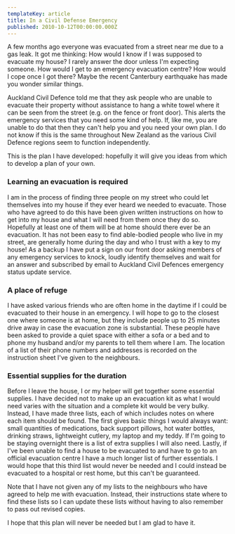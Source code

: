 ```yaml
---
templateKey: article
title: In a Civil Defense Emergency
published: 2010-10-12T00:00:00.000Z
---
```

A few months ago everyone was evacuated from a street near me due to a gas leak. It got me thinking: How would I know if I was supposed to evacuate my house? I rarely answer the door unless I'm expecting someone. How would I get to an emergency evacuation centre? How would I cope once I got there? Maybe the recent Canterbury earthquake has made you wonder similar things.

Auckland Civil Defence told me that they ask people who are unable to evacuate their property without assistance to hang a white towel where it can be seen from the street (e.g. on the fence or front door). This alerts the emergency services that you need some kind of help. If, like me, you are unable to do that then they can't help you and you need your own plan. I do not know if this is the same throughout New Zealand as the various Civil Defence regions seem to function independently.

This is the plan I have developed: hopefully it will give you ideas from which to develop a plan of your own.

### Learning an evacuation is required

I am in the process of finding three people on my street who could let themselves into my house if they ever heard we needed to evacuate. Those who have agreed to do this have been given written instructions on how to get into my house and what I will need from them once they do so. Hopefully at least one of them will be at home should there ever be an evacuation. It has not been easy to find able-bodied people who live in my street, are generally home during the day and who I trust with a key to my house! As a backup I have put a sign on our front door asking members of any emergency services to knock, loudly identify themselves and wait for an answer and subscribed by email to Auckland Civil Defences emergency status update service.

### A place of refuge

I have asked various friends who are often home in the daytime if I could be evacuated to their house in an emergency. I will hope to go to the closest one where someone is at home, but they include people up to 25 minutes drive away in case the evacuation zone is substantial. These people have been asked to provide a quiet space with either a sofa or a bed and to phone my husband and/or my parents to tell them where I am. The location of a list of their phone numbers and addresses is recorded on the instruction sheet I've given to the neighbours.

### Essential supplies for the duration

Before I leave the house, I or my helper will get together some essential supplies. I have decided not to make up an evacuation kit as what I would need varies with the situation and a complete kit would be very bulky. Instead, I have made three lists, each of which includes notes on where each item should be found. The first gives basic things I would always want: small quantities of medications, back support pillows, hot water bottles, drinking straws, lightweight cutlery, my laptop and my teddy. If I'm going to be staying overnight there is a list of extra supplies I will also need. Lastly, if I've been unable to find a house to be evacuated to and have to go to an official evacuation centre I have a much longer list of further essentials. I would hope that this third list would never be needed and I could instead be evacuated to a hospital or rest home, but this can't be guaranteed.

Note that I have not given any of my lists to the neighbours who have agreed to help me with evacuation. Instead, their instructions state where to find these lists so I can update these lists without having to also remember to pass out revised copies.

I hope that this plan will never be needed but I am glad to have it.

